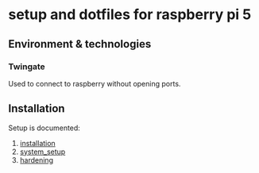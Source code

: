 # setup and dotfiles for raspberry pi 5

## Environment & technologies

### Twingate
Used to connect to raspberry without opening ports.

## Installation
Setup is documented:

1. [installation](installation.md)
2. [system_setup](system_setup.md)
3. [hardening](hardening.md)


